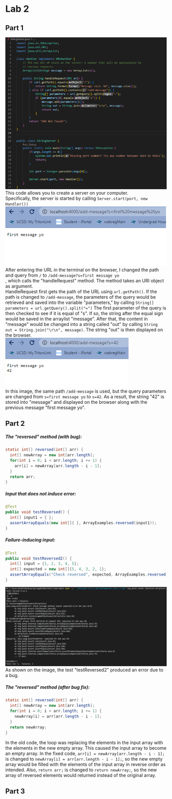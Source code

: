 # Lab 2  
## Part 1  
![image](StringServerCode.png)  
This code allows you to create a server on your computer.  
Specifically, the server is started by calling `Server.start(port, new Handler())`  
![image](StringServerM1.png)  
After entering the URL in the terminal on the browser, I changed the path and query from `/` to `/add-message?s=first message yo`  
, which calls the "handleRequest" method. The method takes an URI object as argument.  
HandleRequest first gets the path of the URL using `url.getPath()`. If the path is changed to `/add-message`, the parameters of the 
query would be retrieved and saved into the variable "parameters," by calling `String[] parameters = url.getQuery().split("=")`
The first parameter of the query is then checked to see if it is equal of "s". If so, the string after the equal sign would be saved in
the arraylist "message". After that, the content in "message" would be changed into a string called "out" by calling `String out = String.join("\r\n", message)`.
The string "out" is then displayed on the browser.  
![image](StringServerM2.png)  
In this image, the same path `/add-message` is used, but the query parameters are changed from `s=first message yo` to `s=42`. As a result, the string
"42" is stored into "message" and displayed on the browser along with the previous message "first message yo".  

## Part 2  
##### The "reversed" method (with bug):  
```java
static int[] reversed(int[] arr) {
  int[] newArray = new int[arr.length];
  for(int i = 0; i < arr.length; i += 1) {
    arr[i] = newArray[arr.length - i - 1];
  }
  return arr;
}
 ```  
##### Input that does not induce error:  
```java
@Test
public void testReversed() {
  int[] input1 = { };
  assertArrayEquals(new int[]{ }, ArrayExamples.reversed(input1));
}
```  
##### Failure-inducing input:  
```java
@Test
public void testReversed2() {
  int[] input = {1, 2, 3, 4, 5};
  int[] expected = new int[]{5, 4, 3, 2, 1};
  assertArrayEquals("Check reversed", expected, ArrayExamples.reversed(input));
}
```  
![image](BugSymptom.png)  
As shown on the image, the test "testReversed2" produced an error due to a bug.  
##### The "reversed" method (after bug fix):  
```java
static int[] reversed(int[] arr) {
  int[] newArray = new int[arr.length];
  for(int i = 0; i < arr.length; i += 1) {
    newArray[i] = arr[arr.length - i - 1];
  }
  return newArray;
}
```  
In the old code, the loop was replacing the elements in the input array with the elements in the new empty array. This caused the input array 
to become an empty array. In the fixed code, `arr[i] = newArray[arr.length - i - 1];` is changed to `newArray[i] = arr[arr.length - i - 1];`, so 
the new empty array would be filled with the elements of the input array in reverse order as intended. Also, `return arr;` is changed to `return newArray;`, 
so the new array of reversed elements would returned instead of the original array.  

## Part 3  
